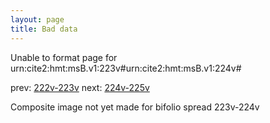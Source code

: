 ```yaml
---
layout: page
title: Bad data
---
```


Unable to format page for urn:cite2:hmt:msB.v1:223v#urn:cite2:hmt:msB.v1:224v#

prev: [222v-223v](../222v-223v/) next: [224v-225v](../224v-225v/)

Composite image not yet made for bifolio spread 223v-224v

